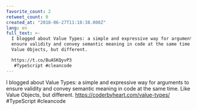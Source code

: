 ```yaml
---
favorite_count: 2
retweet_count: 0
created_at: "2018-06-27T11:18:38.000Z"
lang: en
full_text: >-
  I blogged about Value Types: a simple and expressive way for arguments to
  ensure validity and convey semantic meaning in code at the same time. Like
  Value Objects, but different.

  https://t.co/BuASKQyvP3
   #TypeScript #cleancode
---
```


I blogged about Value Types: a simple and expressive way for arguments to ensure
validity and convey semantic meaning in code at the same time. Like Value
Objects, but different. <https://coderbyheart.com/value-types/> #TypeScript
#cleancode
